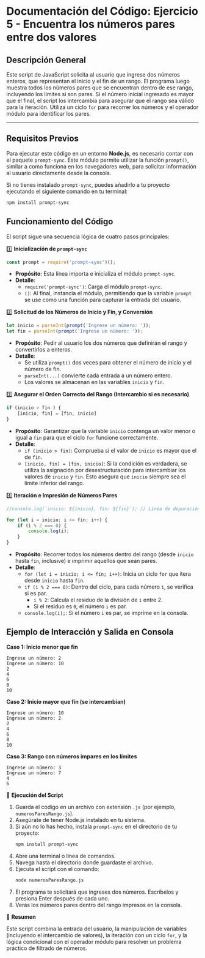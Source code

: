 # Documentación del Código: Ejercicio 5 - Encuentra los números pares entre dos valores

## Descripción General

Este script de JavaScript solicita al usuario que ingrese dos números enteros, que representan el inicio y el fin de un rango. El programa luego muestra todos los números pares que se encuentran dentro de ese rango, incluyendo los límites si son pares. Si el número inicial ingresado es mayor que el final, el script los intercambia para asegurar que el rango sea válido para la iteración. Utiliza un ciclo `for` para recorrer los números y el operador módulo para identificar los pares.

---

## Requisitos Previos

Para ejecutar este código en un entorno **Node.js**, es necesario contar con el paquete `prompt-sync`. Este módulo permite utilizar la función `prompt()`, similar a como funciona en los navegadores web, para solicitar información al usuario directamente desde la consola.

Si no tienes instalado `prompt-sync`, puedes añadirlo a tu proyecto ejecutando el siguiente comando en tu terminal:

```bash
npm install prompt-sync
```

## Funcionamiento del Código

El script sigue una secuencia lógica de cuatro pasos principales:

1️⃣ **Inicialización de `prompt-sync`**

```js
const prompt = require('prompt-sync')();
```

*   **Propósito**: Esta línea importa e inicializa el módulo `prompt-sync`.
*   **Detalle**:
    *   `require('prompt-sync')`: Carga el módulo `prompt-sync`.
    *   `()`: Al final, instancia el módulo, permitiendo que la variable `prompt` se use como una función para capturar la entrada del usuario.

2️⃣ **Solicitud de los Números de Inicio y Fin, y Conversión**

```js
let inicio = parseInt(prompt('Ingrese un número: '));
let fin = parseInt(prompt('Ingrese un número: '));
```

*   **Propósito**: Pedir al usuario los dos números que definirán el rango y convertirlos a enteros.
*   **Detalle**:
    *   Se utiliza `prompt()` dos veces para obtener el número de inicio y el número de fin.
    *   `parseInt(...)` convierte cada entrada a un número entero.
    *   Los valores se almacenan en las variables `inicio` y `fin`.

3️⃣ **Asegurar el Orden Correcto del Rango (Intercambio si es necesario)**

```js
if (inicio > fin ) {
    [inicio, fin] = [fin, inicio]
}
```

*   **Propósito**: Garantizar que la variable `inicio` contenga un valor menor o igual a `fin` para que el ciclo `for` funcione correctamente.
*   **Detalle**:
    *   `if (inicio > fin)`: Comprueba si el valor de `inicio` es mayor que el de `fin`.
    *   `[inicio, fin] = [fin, inicio]`: Si la condición es verdadera, se utiliza la asignación por desestructuración para intercambiar los valores de `inicio` y `fin`. Esto asegura que `inicio` siempre sea el límite inferior del rango.

4️⃣ **Iteración e Impresión de Números Pares**

```js
//console.log(`inicio: ${inicio}, fin: ${fin}`); // Línea de depuración comentada

for (let i = inicio; i <= fin; i++) {
    if (i % 2 === 0) {
        console.log(i);
    }
}
```

*   **Propósito**: Recorrer todos los números dentro del rango (desde `inicio` hasta `fin`, inclusive) e imprimir aquellos que sean pares.
*   **Detalle**:
    *   `for (let i = inicio; i <= fin; i++)`: Inicia un ciclo `for` que itera desde `inicio` hasta `fin`.
    *   `if (i % 2 === 0)`: Dentro del ciclo, para cada número `i`, se verifica si es par.
        *   `i % 2`: Calcula el residuo de la división de `i` entre 2.
        *   Si el residuo es `0`, el número `i` es par.
    *   `console.log(i);`: Si el número `i` es par, se imprime en la consola.

## Ejemplo de Interacción y Salida en Consola

**Caso 1: Inicio menor que fin**
```
Ingrese un número: 2
Ingrese un número: 10
2
4
6
8
10
```

**Caso 2: Inicio mayor que fin (se intercambian)**
```
Ingrese un número: 10
Ingrese un número: 2
2
4
6
8
10
```

**Caso 3: Rango con números impares en los límites**
```
Ingrese un número: 3
Ingrese un número: 7
4
6
```

🚀 **Ejecución del Script**

1.  Guarda el código en un archivo con extensión `.js` (por ejemplo, `numerosParesRango.js`).
2.  Asegúrate de tener Node.js instalado en tu sistema.
3.  Si aún no lo has hecho, instala `prompt-sync` en el directorio de tu proyecto:
    ```bash
    npm install prompt-sync
    ```
4.  Abre una terminal o línea de comandos.
5.  Navega hasta el directorio donde guardaste el archivo.
6.  Ejecuta el script con el comando:
    ```bash
    node numerosParesRango.js
    ```
7.  El programa te solicitará que ingreses dos números. Escríbelos y presiona Enter después de cada uno.
8.  Verás los números pares dentro del rango impresos en la consola.

🏁 **Resumen**

Este script combina la entrada del usuario, la manipulación de variables (incluyendo el intercambio de valores), la iteración con un ciclo `for`, y la lógica condicional con el operador módulo para resolver un problema práctico de filtrado de números.